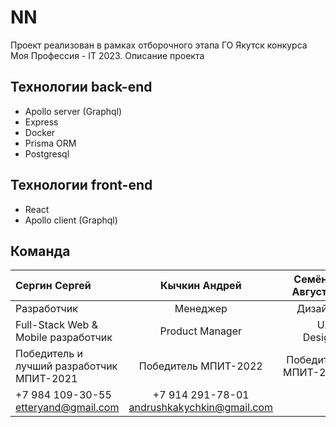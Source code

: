 # NN
Проект реализован в рамках отборочного этапа ГО Якутск конкурса Моя Профессия - IT 2023.
Описание проекта

## Технологии back-end
- Apollo server (Graphql)
- Express
- Docker
- Prisma ORM
- Postgresql

## Технологии front-end
- React
- Apollo client (Graphql)

## Команда
| Сергин Сергей                             |                  Кычкин Андрей                   |   Семёнова Августина |
| :---------------------------------------- | :----------------------------------------------: | -------------------: |
| Разработчик                               |                     Менеджер                     |             Дизайнер |
| Full-Stack Web & Mobile разработчик       |                 Product Manager                  |       UX/UI Designer |
| Победитель и лучший разработчик МПИТ-2021 |               Победитель МПИТ-2022               | Победитель МПИТ-2022 |
| +7 984 109-30-55 <br> etteryand@gmail.com | +7 914 291-78-01 <br> andrushkakychkin@gmail.com |                      |